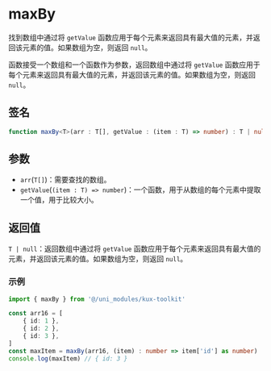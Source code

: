 # maxBy

找到数组中通过将 `getValue` 函数应用于每个元素来返回具有最大值的元素，并返回该元素的值。如果数组为空，则返回 `null`。

函数接受一个数组和一个函数作为参数，返回数组中通过将 `getValue` 函数应用于每个元素来返回具有最大值的元素，并返回该元素的值。如果数组为空，则返回 `null`。

## 签名

```ts
function maxBy<T>(arr : T[], getValue : (item : T) => number) : T | null
```

## 参数

- `arr`(`T[]`)：需要查找的数组。
- `getValue`(`(item : T) => number`)：一个函数，用于从数组的每个元素中提取一个值，用于比较大小。

## 返回值

`T | null`：返回数组中通过将 `getValue` 函数应用于每个元素来返回具有最大值的元素，并返回该元素的值。如果数组为空，则返回 `null`。

### 示例

```ts
import { maxBy } from '@/uni_modules/kux-toolkit'

const arr16 = [
    { id: 1 },
    { id: 2 },
    { id: 3 },
]
const maxItem = maxBy(arr16, (item) : number => item['id'] as number)
console.log(maxItem) // { id: 3 }
```
